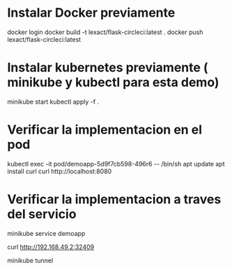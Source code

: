 
# Instalar Docker previamente
docker login
docker build -t lexact/flask-circleci:latest .
docker push lexact/flask-circleci:latest


# Instalar kubernetes previamente ( minikube y kubectl para esta demo)
minikube start
kubectl apply -f .

# Verificar la implementacion en el pod
kubectl exec -it  pod/demoapp-5d9f7cb598-496r6 -- /bin/sh
apt update
apt install curl
curl http://localhost:8080
<!-- {"message":"Hello World! (Version info: 1.00, build date: 21/05/2023)"} -->

# Verificar la implementacion a  traves del servicio
minikube service demoapp
<!-- |-----------|---------|-------------|---------------------------|
| NAMESPACE |  NAME   | TARGET PORT |            URL            |
|-----------|---------|-------------|---------------------------|
| default   | demoapp |          80 | http://192.168.49.2:32409 |
|-----------|---------|-------------|---------------------------| -->
curl http://192.168.49.2:32409

minikube tunnel
